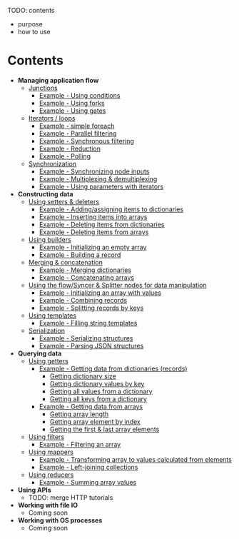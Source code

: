 TODO: contents

- purpose
- how to use

# Contents

- __Managing application flow__
  - [Junctions](1_application_flow/1_1_junctions/README.md#junctions)
    - [Example - Using conditions](1_application_flow/1_1_junctions/README.md#example-21---using-conditions)
    - [Example - Using forks](1_application_flow/1_1_junctions/README.md#example-22---using-forks)
    - [Example - Using gates](1_application_flow/1_1_junctions/README.md#example-23---using-gates)
  - [Iterators / loops](1_application_flow/1_2_iterators/README.md#iterators--loops)
    - [Example - simple foreach](1_application_flow/1_2_iterators/README.md#example-21---simple-foreach)
    - [Example - Parallel filtering](1_application_flow/1_2_iterators/README.md#example-22---parallel-filtering)
    - [Example - Synchronous filtering](1_application_flow/1_2_iterators/README.md#example-31---synchronous-filtering)
    - [Example - Reduction](#1_application_flow/1_2_iterators/README.mdexample-33---reduction)
    - [Example - Polling](1_application_flow/1_2_iterators/README.md#example-41---polling)
  - [Synchronization](1_application_flow/1_3_synchronization/README.md#synchronization)
    - [Example - Synchronizing node inputs](1_application_flow/1_3_synchronization/README.md#example-131-synchronizing-node-inputs)
    - [Example - Multiplexing & demultiplexing](1_application_flow/1_3_synchronization/README.md#example-132-multiplexing--demultiplexing)
    - [Example - Using parameters with iterators](1_application_flow/1_3_synchronization/README.md#example-133-using-parameters-with-iterators)
- __Constructing data__
   - [Using setters & deleters](2_constructing_data/2_1_setters_deleters/README.md#using-setters--deleters)
      - [Example - Adding/assigning items to dictionaries](2_constructing_data/2_1_setters_deleters/README.md#example-211-addingassigning-items-to-dictionaries)
      - [Example - Inserting items into arrays](2_constructing_data/2_1_setters_deleters/README.md#example-212-inserting-items-into-arrays)
      - [Example - Deleting items from dictionaries](2_constructing_data/2_1_setters_deleters/README.md#example-213-deleting-items-from-dictionaries)
      - [Example - Deleting items from arrays](2_constructing_data/2_1_setters_deleters/README.md#example-214-deleting-items-from-arrays)
  - [Using builders](2_constructing_data/2_2_builders/README.md#using-builders)
    - [Example - Initializing an empty array](2_constructing_data/2_2_builders/README.md#example-11-initializing-an-empty-array)
    - [Example - Building a record](2_constructing_data/2_2_builders/README.md#example-12-building-a-record)
  - [Merging & concatenation](2_constructing_data/2_3_merge_concat/README.md#merging--concatenation)
    - [Example - Merging dictionaries](2_constructing_data/2_3_merge_concat/README.md#example-241-merging-dictionaries)
    - [Example - Concatenating arrays](2_constructing_data/2_3_merge_concat/README.md#example-242-concatenating-arrays)
  - [Using the flow/Syncer & Splitter nodes for data manipulation](2_constructing_data/2_4_syncer_splitter/README.md#using-the-flowsyncer--splitter-nodes-for-data-manipulation)
    - [Example - Initializing an array with values](2_constructing_data/2_4_syncer_splitter/README.md#example-241-initializing-an-array-with-values)
    - [Example - Combining records](2_constructing_data/2_4_syncer_splitter/README.md#example-242-combining-records)
    - [Example - Splitting records by keys](2_constructing_data/2_4_syncer_splitter/README.md#example-243-splitting-records-by-keys)
  - [Using templates](2_constructing_data/2_5_templating/README.md#using-templates)
    - [Example - Filling string templates](2_constructing_data/2_5_templating/README.md#example-251-filling-string-templates)
  - [Serialization](2_constructing_data/2_6_serialization/README.md#serialization)
    - [Example - Serializing structures](2_constructing_data/2_6_serialization/README.md#example-261-serializing-structures)
    - [Example - Parsing JSON structures](2_constructing_data/2_6_serialization/README.md#example-262-parsing-json-structures)
- __Querying data__
  - [Using getters](3_querying_data/3_1_getters/README.md#using-getters)
    - [Example - Getting data from dictionaries (records)](3_querying_data/3_1_getters/README.md#example-311---getting-data-from-dictionaries-records)
      - [Getting dictionary size](3_querying_data/3_1_getters/README.md#getting-dictionary-size)
      - [Getting dictionary values by key](3_querying_data/3_1_getters/README.md#getting-dictionary-values-by-key)
      - [Getting all values from a dictionary](3_querying_data/3_1_getters/README.md#getting-all-values-from-a-dictionary)
      - [Getting all keys from a dictionary](3_querying_data/3_1_getters/README.md#getting-all-keys-from-a-dictionary)
    - [Example - Getting data from arrays](3_querying_data/3_1_getters/README.md#example-312---getting-data-from-arrays)
      - [Getting array length](3_querying_data/3_1_getters/README.md#getting-array-length)
      - [Getting array element by index](3_querying_data/3_1_getters/README.md#getting-array-element-by-index)
      - [Getting the first & last array elements](3_querying_data/3_1_getters/README.md#getting-the-first--last-array-elements)
  - [Using filters](3_querying_data/3_2_filters/README.md#using-filters)
    - [Example - Filtering an array](3_querying_data/3_2_filters/README.md#example-321---filtering-an-array)
  - [Using mappers](3_querying_data/3_3_mappers/README.md#using-mappers)
    - [Example - Transforming array to values calculated from elements](3_querying_data/3_3_mappers/README.md#example-331-transforming-array-to-values-calculated-from-elements)
    - [Example - Left-joining collections](3_querying_data/3_3_mappers/README.md#example-332-grouping-child-elements-to-parent---mapping-with-external-parameters)
  - [Using reducers](3_querying_data/3_4_reducers/README.md#using-reducers)
    - [Example - Summing array values](3_querying_data/3_4_reducers/README.md#example-341-summing-array-values)
- __Using APIs__
  - TODO: merge HTTP tutorials
- __Working with file IO__
  - Coming soon
- __Working with OS processes__
  - Coming soon